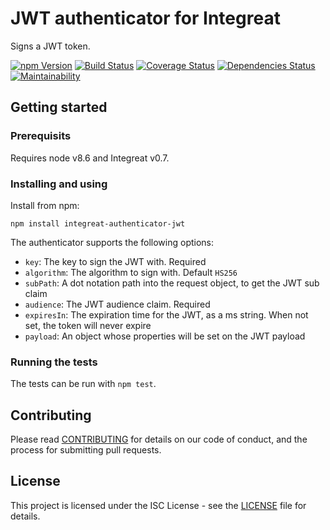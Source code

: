# JWT authenticator for Integreat

Signs a JWT token.

[![npm Version](https://img.shields.io/npm/v/integreat-authenticator-jwt.svg)](https://www.npmjs.com/package/integreat-authenticator-jwt)
[![Build Status](https://travis-ci.org/integreat-io/integreat-authenticator-jwt.svg?branch=master)](https://travis-ci.org/integreat-io/integreat-authenticator-jwt)
[![Coverage Status](https://coveralls.io/repos/github/integreat-io/integreat-authenticator-jwt/badge.svg?branch=master)](https://coveralls.io/github/integreat-io/integreat-authenticator-jwt?branch=master)
[![Dependencies Status](https://tidelift.com/badges/github/integreat-io/integreat-authenticator-jwt?style=flat)](https://tidelift.com/repo/github/integreat-io/integreat-authenticator-jwt)
[![Maintainability](https://api.codeclimate.com/v1/badges/6331723a6ff61de5f232/maintainability)](https://codeclimate.com/github/integreat-io/integreat-authenticator-jwt/maintainability)

## Getting started

### Prerequisits

Requires node v8.6 and Integreat v0.7.

### Installing and using

Install from npm:

```
npm install integreat-authenticator-jwt
```

The authenticator supports the following options:

- `key`: The key to sign the JWT with. Required
- `algorithm`: The algorithm to sign with. Default `HS256`
- `subPath`: A dot notation path into the request object, to get the JWT sub
  claim
- `audience`: The JWT audience claim. Required
- `expiresIn`: The expiration time for the JWT, as a ms string. When not set,
  the token will never expire
- `payload`: An object whose properties will be set on the JWT payload

### Running the tests

The tests can be run with `npm test`.

## Contributing

Please read
[CONTRIBUTING](https://github.com/integreat-io/integreat-authenticator-jwt/blob/master/CONTRIBUTING.md)
for details on our code of conduct, and the process for submitting pull
requests.

## License

This project is licensed under the ISC License - see the
[LICENSE](https://github.com/integreat-io/integreat-authenticator-jwt/blob/master/LICENSE)
file for details.
